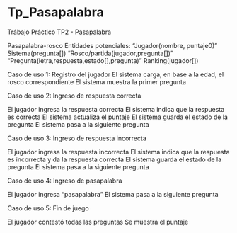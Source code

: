 # Tp_Pasapalabra
Trábajo Práctico TP2 - Pasapalabra


Pasapalabra-rosco
Entidades potenciales:
“Jugador(nombre, puntaje0)”
Sistema(pregunta[])
“Rosco/partida(jugador,pregunta[])”
“Pregunta(letra,respuesta,estado[],pregunta)”
Ranking(jugador[])



Caso de uso 1: Registro del jugador
El sistema carga, en base a la edad, el rosco correspondiente
El sistema muestra la primer pregunta

Caso de uso 2: Ingreso de respuesta correcta

El jugador ingresa la respuesta correcta
El sistema indica que la respuesta es correcta
El sistema actualiza el puntaje
El sistema guarda el estado de la pregunta
El sistema pasa a la siguiente pregunta

Caso de uso 3: Ingreso de respuesta incorrecta

El jugador ingresa la respuesta incorrecta
El sistema indica que la respuesta es incorrecta y da la respuesta correcta
El sistema guarda el estado de la pregunta
El sistema pasa a la siguiente pregunta

Caso de uso 4: Ingreso de pasapalabra

El jugador ingresa “pasapalabra”
El sistema pasa a la siguiente pregunta

Caso de uso 5: Fin de juego

El jugador contestó todas las preguntas
Se muestra el puntaje

